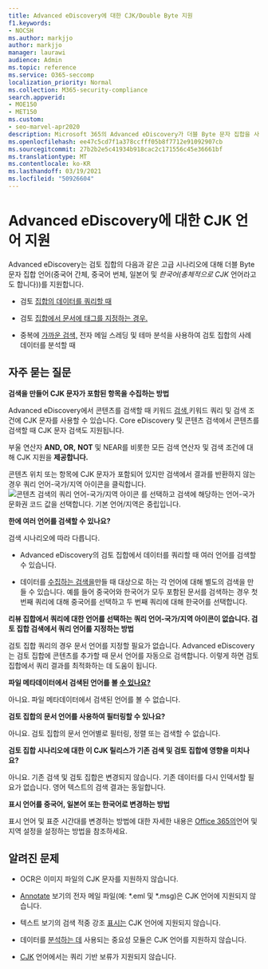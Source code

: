 ```yaml
---
title: Advanced eDiscovery에 대한 CJK/Double Byte 지원
f1.keywords:
- NOCSH
ms.author: markjjo
author: markjjo
manager: laurawi
audience: Admin
ms.topic: reference
ms.service: O365-seccomp
localization_priority: Normal
ms.collection: M365-security-compliance
search.appverid:
- MOE150
- MET150
ms.custom:
- seo-marvel-apr2020
description: Microsoft 365의 Advanced eDiscovery가 더블 Byte 문자 집합을 사용하는 중국어, 일본어 및 한국어(CJK) 언어를 지원하는 방법을 알아보습니다.
ms.openlocfilehash: ee47c5cd7f1a378ccfff05b8f7712e91092907cb
ms.sourcegitcommit: 27b2b2e5c41934b918cac2c171556c45e36661bf
ms.translationtype: MT
ms.contentlocale: ko-KR
ms.lasthandoff: 03/19/2021
ms.locfileid: "50926604"
---
```

# <a name="cjk-language-support-for-advanced-ediscovery"></a>Advanced eDiscovery에 대한 CJK 언어 지원

Advanced eDiscovery는 검토 집합의 다음과 같은 고급 시나리오에 대해 더블 Byte 문자 집합 언어(중국어 간체, 중국어 번체, 일본어 및 *한국어(총체적으로 CJK* 언어라고도 합니다))를 지원합니다.

- 검토 [집합의 데이터를 쿼리할 때](review-set-search.md)

- 검토 [집합에서 문서에 태그를 지정하는 경우.](tagging-documents.md)

- 중복에 [가까운 검색,](analyzing-data-in-review-set.md) 전자 메일 스레딩 및 테마 분석을 사용하여 검토 집합의 사례 데이터를 분석할 때

## <a name="frequently-asked-questions"></a>자주 묻는 질문

**검색을 만들어 CJK 문자가 포함된 항목을 수집하는 방법**

Advanced eDiscovery에서 콘텐츠를 검색할 때 키워드 [검색,](building-search-queries.md#keyword-searches)키워드 쿼리 및 검색 조건에 CJK 문자를 사용할 수 있습니다. [](keyword-queries-and-search-conditions.md) Core eDiscovery 및 콘텐츠 검색에서 콘텐츠를 검색할 때 CJK 문자 검색도 지원됩니다.

부울 연산자 **AND, OR,** [](keyword-queries-and-search-conditions.md#search-operators) **NOT** 및 NEAR를 비롯한 모든 검색 연산자 및 검색 조건에 대해 CJK 지원을 **제공합니다.** [](keyword-queries-and-search-conditions.md#search-conditions)

콘텐츠 위치 또는 항목에 CJK 문자가 포함되어 있지만 검색에서 결과를 반환하지 않는 경우 쿼리 언어-국가/지역 아이콘을 클릭합니다. ![콘텐츠 검색의 쿼리 언어-국가/지역 아이콘](../media/8d4b60c8-e1f1-40f9-88ae-ee2a7eca0886.png) 를 선택하고 검색에 해당하는 언어-국가 문화권 코드 값을 선택합니다. 기본 언어/지역은 중립입니다.

**한에 여러 언어를 검색할 수 있나요?**

검색 시나리오에 따라 다릅니다.

- Advanced [](review-set-search.md) eDiscovery의 검토 집합에서 데이터를 쿼리할 때 여러 언어를 검색할 수 있습니다.

- 데이터를 [수집하는 검색을](create-search-to-collect-data.md)만들 때 대상으로 하는 각 언어에 대해 별도의 검색을 만들 수 있습니다. 예를 들어 중국어와 한국어가 모두 포함된 문서를 검색하는 경우 첫 번째 쿼리에 대해 중국어를 선택하고 두 번째 쿼리에 대해 한국어를 선택합니다.

**리뷰 집합에서 쿼리에 대한 언어를 선택하는 쿼리 언어-국가/지역 아이콘이 없습니다. 검토 집합 검색에서 쿼리 언어를 지정하는 방법**

검토 집합 쿼리의 경우 문서 언어를 지정할 필요가 없습니다. Advanced eDiscovery는 검토 집합에 콘텐츠를 추가할 때 문서 언어를 자동으로 검색합니다. 이렇게 하면 검토 집합에서 쿼리 결과를 최적화하는 데 도움이 됩니다.

**파일 메타데이터에서 검색된 언어를 볼 [수 있나요?](view-documents-in-review-set.md#file-metadata)**

아니요. 파일 메타데이터에서 검색된 언어를 볼 수 없습니다.

**검토 집합의 문서 언어를 사용하여 필터링할 수 있나요?**

아니요. 검토 집합의 문서 언어별로 필터링, 정렬 또는 검색할 수 없습니다.

**검토 집합 시나리오에 대한 이 CJK 릴리스가 기존 검색 및 검토 집합에 영향을 미치나요?**

아니요. 기존 검색 및 검토 집합은 변경되지 않습니다. 기존 데이터를 다시 인덱서할 필요가 없습니다. 영어 텍스트의 검색 결과는 동일합니다.

**표시 언어를 중국어, 일본어 또는 한국어로 변경하는 방법**

표시 언어 및 표준 시간대를 변경하는 방법에 대한 자세한 내용은 [Office 365의](/office365/troubleshoot/access-management/set-language-and-region)언어 및 지역 설정을 설정하는 방법을 참조하세요.

## <a name="known-issues"></a>알려진 문제

- OCR은 이미지 파일의 CJK 문자를 지원하지 않습니다.

- [Annotate](view-documents-in-review-set.md#annotate-view) 보기의 전자 메일 파일(예: *.eml 및 *.msg)은 CJK 언어에 지원되지 않습니다.

- 텍스트 보기의 검색 적중 강조 [표시는](view-documents-in-review-set.md#text-view) CJK 언어에 지원되지 않습니다.

- 데이터를 [분석하는 데](using-relevance.md) 사용되는 중요성 모듈은 CJK 언어를 지원하지 않습니다.

- [CJK](managing-holds.md#manage-non-custodial-holds) 언어에서는 쿼리 기반 보류가 지원되지 않습니다.